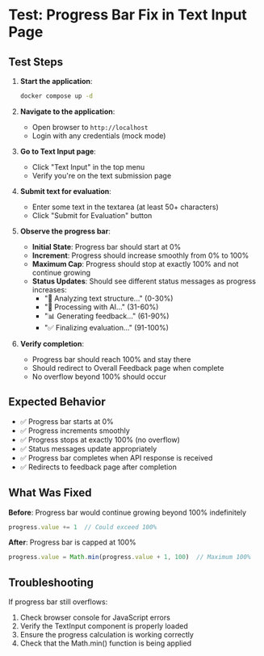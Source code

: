 # Test: Progress Bar Fix in Text Input Page

## Test Steps

1. **Start the application**:
   ```bash
   docker compose up -d
   ```

2. **Navigate to the application**:
   - Open browser to `http://localhost`
   - Login with any credentials (mock mode)

3. **Go to Text Input page**:
   - Click "Text Input" in the top menu
   - Verify you're on the text submission page

4. **Submit text for evaluation**:
   - Enter some text in the textarea (at least 50+ characters)
   - Click "Submit for Evaluation" button

5. **Observe the progress bar**:
   - **Initial State**: Progress bar should start at 0%
   - **Increment**: Progress should increase smoothly from 0% to 100%
   - **Maximum Cap**: Progress should stop at exactly 100% and not continue growing
   - **Status Updates**: Should see different status messages as progress increases:
     - "📝 Analyzing text structure..." (0-30%)
     - "🧠 Processing with AI..." (31-60%)
     - "📊 Generating feedback..." (61-90%)
     - "✅ Finalizing evaluation..." (91-100%)

6. **Verify completion**:
   - Progress bar should reach 100% and stay there
   - Should redirect to Overall Feedback page when complete
   - No overflow beyond 100% should occur

## Expected Behavior

- ✅ Progress bar starts at 0%
- ✅ Progress increments smoothly
- ✅ Progress stops at exactly 100% (no overflow)
- ✅ Status messages update appropriately
- ✅ Progress bar completes when API response is received
- ✅ Redirects to feedback page after completion

## What Was Fixed

**Before**: Progress bar would continue growing beyond 100% indefinitely
```javascript
progress.value += 1  // Could exceed 100%
```

**After**: Progress bar is capped at 100%
```javascript
progress.value = Math.min(progress.value + 1, 100)  // Maximum 100%
```

## Troubleshooting

If progress bar still overflows:
1. Check browser console for JavaScript errors
2. Verify the TextInput component is properly loaded
3. Ensure the progress calculation is working correctly
4. Check that the Math.min() function is being applied
